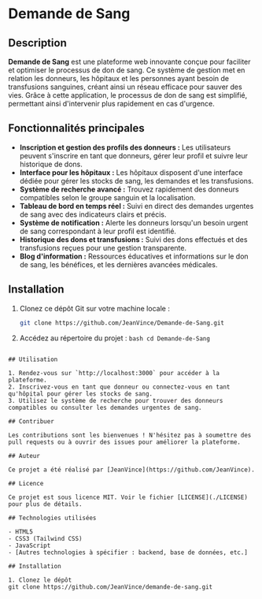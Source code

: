 # Demande de Sang

## Description

**Demande de Sang** est une plateforme web innovante conçue pour faciliter et optimiser le processus de don de sang. Ce système de gestion met en relation les donneurs, les hôpitaux et les personnes ayant besoin de transfusions sanguines, créant ainsi un réseau efficace pour sauver des vies. Grâce à cette application, le processus de don de sang est simplifié, permettant ainsi d'intervenir plus rapidement en cas d'urgence.

## Fonctionnalités principales

- **Inscription et gestion des profils des donneurs :** Les utilisateurs peuvent s'inscrire en tant que donneurs, gérer leur profil et suivre leur historique de dons.
- **Interface pour les hôpitaux :** Les hôpitaux disposent d'une interface dédiée pour gérer les stocks de sang, les demandes et les transfusions.
- **Système de recherche avancé :** Trouvez rapidement des donneurs compatibles selon le groupe sanguin et la localisation.
- **Tableau de bord en temps réel :** Suivi en direct des demandes urgentes de sang avec des indicateurs clairs et précis.
- **Système de notification :** Alerte les donneurs lorsqu'un besoin urgent de sang correspondant à leur profil est identifié.
- **Historique des dons et transfusions :** Suivi des dons effectués et des transfusions reçues pour une gestion transparente.
- **Blog d'information :** Ressources éducatives et informations sur le don de sang, les bénéfices, et les dernières avancées médicales.

## Installation

1. Clonez ce dépôt Git sur votre machine locale :
   ```bash
   git clone https://github.com/JeanVince/Demande-de-Sang.git
   ```
2. Accédez au répertoire du projet :
`bash
    cd Demande-de-Sang
    `
<!-- 3. Installez les dépendances nécessaires :
    ```bash
    npm install
    ```
3. Démarrez le serveur de développement :
   ````bash
   npm start
   ``` -->
   ````

## Utilisation

1. Rendez-vous sur `http://localhost:3000` pour accéder à la plateforme.
2. Inscrivez-vous en tant que donneur ou connectez-vous en tant qu'hôpital pour gérer les stocks de sang.
3. Utilisez le système de recherche pour trouver des donneurs compatibles ou consulter les demandes urgentes de sang.

## Contribuer

Les contributions sont les bienvenues ! N'hésitez pas à soumettre des pull requests ou à ouvrir des issues pour améliorer la plateforme.

## Auteur

Ce projet a été réalisé par [JeanVince](https://github.com/JeanVince).

## Licence

Ce projet est sous licence MIT. Voir le fichier [LICENSE](./LICENSE) pour plus de détails.

## Technologies utilisées

- HTML5
- CSS3 (Tailwind CSS)
- JavaScript
- [Autres technologies à spécifier : backend, base de données, etc.]

## Installation

1. Clonez le dépôt
   git clone https://github.com/JeanVince/demande-de-sang.git
